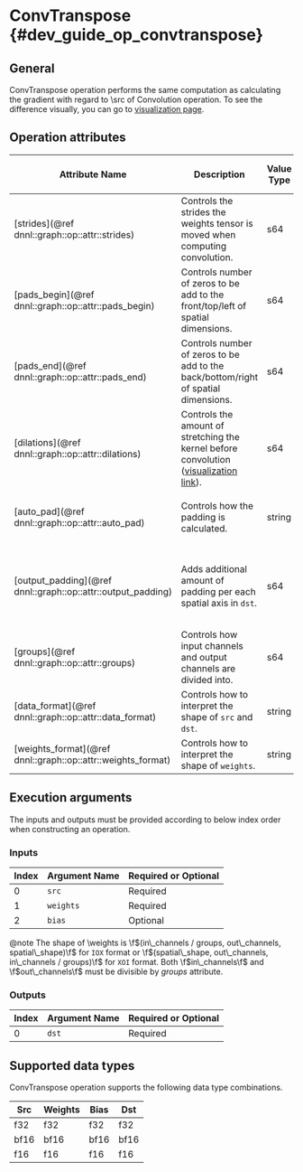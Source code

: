 ConvTranspose {#dev_guide_op_convtranspose}
===========================================

## General

ConvTranspose operation performs the same computation as calculating the
gradient with regard to \src of Convolution operation. To see the difference
visually, you can go to
[visualization page](https://github.com/vdumoulin/conv_arithmetic/blob/master/README.md).

## Operation attributes

Attribute Name | Description | Value Type |Supported Values | Required or Optional
-- | -- | --| --|--
[strides](@ref dnnl::graph::op::attr::strides) | Controls the strides the weights tensor is moved when computing convolution. |s64 |A s64 list containing positive values  | Required
[pads_begin](@ref dnnl::graph::op::attr::pads_begin) | Controls number of zeros to be add to the front/top/left of spatial dimensions.|s64 | A s64 list containing non-negative values  | Required
[pads_end](@ref dnnl::graph::op::attr::pads_end) | Controls number of zeros to be add to the back/bottom/right of spatial dimensions. |s64 |A s64 list containing non-negative values | Required
[dilations](@ref dnnl::graph::op::attr::dilations) | Controls the amount of stretching the kernel before convolution ([visualization link](https://github.com/vdumoulin/conv_arithmetic/blob/master/README.md#dilated-convolution-animations)). | s64| A s64 list containing positive values (>1 means dilated convolution) | Required
[auto_pad](@ref dnnl::graph::op::attr::auto_pad)| Controls how the padding is calculated.|string | `none` (default), `same_upper`, `same_lower`, `valid` | Optional
[output_padding](@ref dnnl::graph::op::attr::output_padding)| Adds additional amount of padding per each spatial axis in `dst`.|s64 | A s64 list containing non-negative values, all zeros by default | Optional
[groups](@ref dnnl::graph::op::attr::groups) | Controls how input channels and output channels are divided into. |s64 |A positive s64 value, `1` by default | Optional
[data_format](@ref dnnl::graph::op::attr::data_format) |Controls how to interpret the shape of `src` and `dst`.| string|`NCX`, `NXC` (default) | Optional
[weights_format](@ref dnnl::graph::op::attr::weights_format) |Controls how to interpret the shape of `weights`.| string|`IOX`, `XOI` (default) | Optional

## Execution arguments

The inputs and outputs must be provided according to below index order when
constructing an operation.

### Inputs

Index | Argument Name | Required or Optional
-- | -- | --
0|`src` | Required
1|`weights` | Required
2|`bias`|Optional

@note
The shape of \weights is
\f$(in\_channels / groups, out\_channels, spatial\_shape)\f$ for `IOX` format or
\f$(spatial\_shape, out\_channels, in\_channels / groups)\f$ for `XOI` format.
Both \f$in\_channels\f$ and \f$out\_channels\f$ must be divisible by *groups*
attribute.

### Outputs

Index | Argument Name | Required or Optional
-- | -- | --
0|`dst` | Required

## Supported data types

ConvTranspose operation supports the following data type combinations.

Src | Weights | Bias | Dst
--|--|-- | --
f32 | f32 | f32 |f32
bf16 | bf16 | bf16 |bf16
f16 | f16 | f16 |f16
